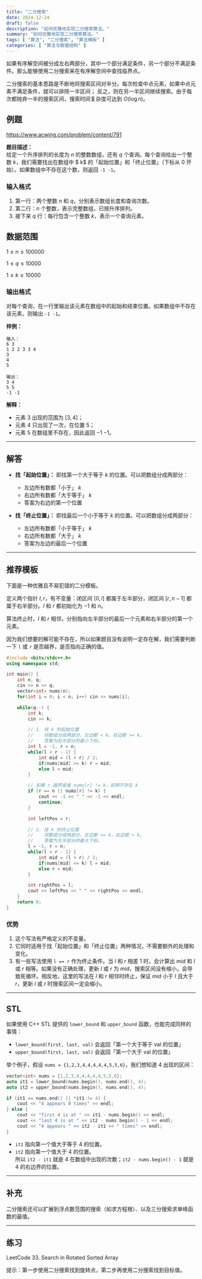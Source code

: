 ```yaml
---
title: "二分搜索"
date: 2024-12-24
draft: false
description: "如何优雅地实现二分搜索算法。"
summary: "如何优雅地实现二分搜索算法。"
tags: [ "算法", "二分搜索", "算法模板" ]
categories: [ "算法与数据结构" ]
---
```


如果有序解空间被分成左右两部分，其中一个部分满足条件，另一个部分不满足条件。那么能够使用二分搜索来在有序解空间中查找临界点。

二分搜索的基本思路是不断地将搜索区间对半分。每次检查中点元素，如果中点元素不满足条件，就可以排除一半区间；
反之，则在另一半区间继续搜索。由于每次都抛弃一半的搜索区间，搜索时间复杂度可达到 $O(\log n)$。

## 例题

https://www.acwing.com/problem/content/791

**题目描述：**  
给定一个升序排列的长度为 $n$ 的整数数组，还有 $q$ 个查询。每个查询给出一个整数 $k$，我们需要找出在数组中 $
k$ 的「起始位置」和「终止位置」（下标从 0 开始）。如果数组中不存在这个数，则返回 `-1 -1`。

### 输入格式

1. 第一行：两个整数 $n$ 和 $q$，分别表示数组长度和查询次数。
2. 第二行：$n$ 个整数，表示完整数组，已按升序排列。
3. 接下来 $q$ 行：每行包含一个整数 $k$，表示一个查询元素。

## 数据范围

$1 \leq n \leq 100000$

$1 \leq q \leq 10000$

$1 \leq k \leq 10000$

### 输出格式

对每个查询，在一行里输出该元素在数组中的起始和结束位置。如果数组中不存在该元素，则输出 `-1 -1`。

**样例：**

```
输入：
6 3
1 2 2 3 3 4
3
4
5

输出：
3 4
5 5
-1 -1
```

**解释：**

- 元素 $3$ 出现的范围为 $[3, 4]$；
- 元素 $4$ 只出现了一次，在位置 $5$；
- 元素 $5$ 在数组里不存在，因此返回 $-1$ $-1$。

---

## 解答

- **找「起始位置」：**
  即找第一个大于等于 $k$ 的位置。可以把数组分成两部分：
    - 左边所有数都「小于」 $k$
    - 右边所有数都「大于等于」 $k$
    - 答案为右边的第一个位置

- **找「终止位置」：**
  即找最后一个小于等于 $k$ 的位置。可以把数组分成两部分：
    - 左边所有数都「小于等于」 $k$
    - 右边所有数都「大于」 $k$
    - 答案为左边的最后一个位置

---

## 推荐模板

下面是一种优雅且不易犯错的二分模板。

定义两个指针 $l, r$，有不变量：闭区间 $[0, l]$ 都属于左半部分，闭区间 $[r, n - 1]$ 都属于右半部分。$l$
和 $r$ 都初始化为 $-1$ 和 $n$。

算法终止时，$l$ 和 $r$ 相邻，分别指向左半部分的最后一个元素和右半部分的第一个元素。

因为我们想要的解可能不存在，所以如果题目没有说明一定存在解，我们需要判断一下 `l` 或 `r` 是否越界，是否指向正确的值。

```cpp
#include <bits/stdc++.h>
using namespace std;

int main() {
    int n, q;
    cin >> n >> q;
    vector<int> nums(n);
    for(int i = 0; i < n; i++) cin >> nums[i];

    while(q--) {
        int k;
        cin >> k;

        // 1. 找 k 的起始位置
        //    将数组分成两部分，左边都 < k，右边都 >= k。
        //    答案为右半部分的最小下标。
        int l = -1, r = n;
        while(l < r - 1) {
            int mid = (l + r) / 2;
            if(nums[mid] >= k) r = mid; 
            else l = mid;
        }

        // 如果 r 越界或者 nums[r] != k，说明不存在 k
        if (r == n || nums[r] != k) {
            cout << -1 << " " << -1 << endl;
            continue;
        }

        int leftPos = r;

        // 2. 找 k 的终止位置
        //    将数组分成两部分，左边都 <= k，右边都 > k。
        //    答案为左半部分的最大下标。
        l = -1, r = n;
        while(l < r - 1) {
            int mid = (l + r) / 2;
            if(nums[mid] <= k) l = mid;
            else r = mid;
        }

        int rightPos = l;
        cout << leftPos << " " << rightPos << endl;
    }
    return 0;
}
```

### 优势

1. 这个写法有严格定义的不变量。
2. 它同时适用于找「起始位置」和「终止位置」两种情况，不需要额外的处理和变化。
3. 有一些写法使用 `l == r` 作为终止条件。当 $l$ 和 $r$ 相差 $1$ 时，会计算出 $mid$ 和 $l$ 或 $r$
   相等。如果没有正确处理，更新 $l$ 或 $r$ 为 $mid$，搜索区间没有缩小，会导致死循环。相反地，这里的写法在 $l$
   和 $r$ 相邻时终止，保证 $mid$ 小于 $l$ 且大于 $r$，更新 $l$ 或 $r$ 时搜索区间一定会缩小。

---

## STL

如果使用 C++ STL 提供的 `lower_bound` 和 `upper_bound` 函数，也能完成同样的事情：

- `lower_bound(first, last, val)` 会返回「第一个大于等于 val 的位置」
- `upper_bound(first, last, val)` 会返回「第一个大于 val 的位置」

举个例子，假设 `nums = {1,2,3,4,4,4,4,4,5,5,6}`，我们想知道 4 出现的区间：

```cpp
vector<int> nums = {1,2,3,4,4,4,4,4,5,5,6};
auto it1 = lower_bound(nums.begin(), nums.end(), 4);
auto it2 = upper_bound(nums.begin(), nums.end(), 4);

if (it1 == nums.end() || *it1 != 4) {
    cout << "4 appears 0 times" << endl;
} else {
    cout << "first 4 is at " << it1 - nums.begin() << endl;
    cout << "last 4 is at " << it2 - nums.begin() - 1 << endl;
    cout << "4 appears " << it2 - it1 << " times" << endl;
}
```

- `it1` 指向第一个值大于等于 $4$ 的位置。
- `it2` 指向第一个值大于 $4$ 的位置。  
  所以 `it2 - it1` 就是 $4$ 在数组中出现的次数；`it2 - nums.begin() - 1` 就是 $4$ 的右边界的位置。

---

## 补充

二分搜索还可以扩展到浮点数范围的搜索（如求方程根）、以及三分搜索求单峰函数的最值。

---

## 练习

LeetCode 33. Search in Rotated Sorted Array

提示：第一步使用二分搜索找到旋转点，第二步再使用二分搜索找到目标值。